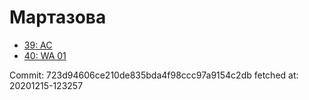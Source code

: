 # Мартазова
- [39: AC](39.md)
- [40: WA 01](40.md)

Commit: 723d94606ce210de835bda4f98ccc97a9154c2db
 fetched at: 20201215-123257
